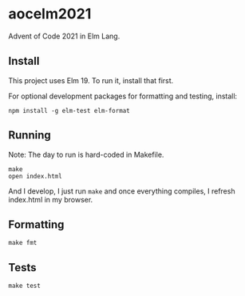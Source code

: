 # aocelm2021

Advent of Code 2021 in Elm Lang.

## Install

This project uses Elm 19. To run it, install that first.

For optional development packages for formatting and testing, install:

```
npm install -g elm-test elm-format
```

## Running

Note: The day to run is hard-coded in Makefile.
```
make
open index.html
```

And I develop, I just run `make` and once everything compiles, I refresh index.html in my browser.

## Formatting

```
make fmt
```

## Tests

```
make test
```